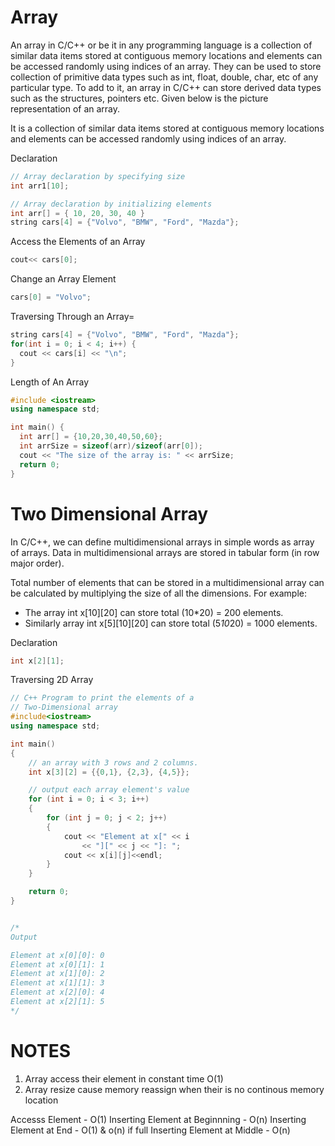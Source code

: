 # Array

An array in C/C++ or be it in any programming language is a collection of similar data items stored at contiguous memory locations and elements can be accessed randomly using indices of an array. They can be used to store collection of primitive data types such as int, float, double, char, etc of any particular type. To add to it, an array in C/C++ can store derived data types such as the structures, pointers etc. Given below is the picture representation of an array.

It is a collection of similar data items stored at contiguous memory locations and elements can be accessed randomly using indices of an array.

Declaration

```c++
// Array declaration by specifying size
int arr1[10];

// Array declaration by initializing elements
int arr[] = { 10, 20, 30, 40 }
string cars[4] = {"Volvo", "BMW", "Ford", "Mazda"};
```

Access the Elements of an Array

```c++
cout<< cars[0];
```

Change an Array Element

```c++
cars[0] = "Volvo";
```

Traversing Through an Array=

```c++
string cars[4] = {"Volvo", "BMW", "Ford", "Mazda"};
for(int i = 0; i < 4; i++) {
  cout << cars[i] << "\n";
}
```

Length of An Array

```c++
#include <iostream>
using namespace std;

int main() {
  int arr[] = {10,20,30,40,50,60};
  int arrSize = sizeof(arr)/sizeof(arr[0]);
  cout << "The size of the array is: " << arrSize;
  return 0;
}
```

# Two Dimensional Array

In C/C++, we can define multidimensional arrays in simple words as array of arrays. Data in multidimensional arrays are stored in tabular form (in row major order).

Total number of elements that can be stored in a multidimensional array can be calculated by multiplying the size of all the dimensions.
For example:

- The array int x[10][20] can store total (10\*20) = 200 elements.
- Similarly array int x[5][10][20] can store total (5*10*20) = 1000 elements.

Declaration

```c++
int x[2][1];
```

Traversing 2D Array

```c++
// C++ Program to print the elements of a
// Two-Dimensional array
#include<iostream>
using namespace std;

int main()
{
	// an array with 3 rows and 2 columns.
	int x[3][2] = {{0,1}, {2,3}, {4,5}};

	// output each array element's value
	for (int i = 0; i < 3; i++)
	{
		for (int j = 0; j < 2; j++)
		{
			cout << "Element at x[" << i
				<< "][" << j << "]: ";
			cout << x[i][j]<<endl;
		}
	}

	return 0;
}


/*
Output

Element at x[0][0]: 0
Element at x[0][1]: 1
Element at x[1][0]: 2
Element at x[1][1]: 3
Element at x[2][0]: 4
Element at x[2][1]: 5
*/
```

# NOTES

1. Array access their element in constant time O(1)
2. Array resize cause memory reassign when their is no continous memory location

Accesss Element - O(1)
Inserting Element at Beginnning - O(n)
Inserting Element at End - O(1) & o(n) if full
Inserting Element at Middle - O(n)
